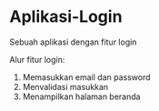 # Aplikasi-Login
Sebuah aplikasi dengan fitur login

Alur fitur login:
1. Memasukkan email dan password
2. Menvalidasi masukkan
3. Menampilkan halaman beranda
